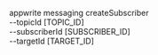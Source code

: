 appwrite messaging createSubscriber \
        --topicId [TOPIC_ID] \
        --subscriberId [SUBSCRIBER_ID] \
        --targetId [TARGET_ID]
